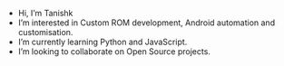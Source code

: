 - Hi, I’m Tanishk
- I’m interested in Custom ROM development, Android automation and customisation.
- I’m currently learning Python and JavaScript.
- I’m looking to collaborate on Open Source projects.
